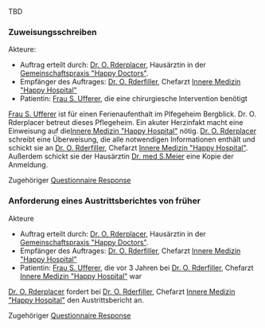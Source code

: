 TBD

### Zuweisungsschreiben
Akteure:

* Auftrag erteilt durch: [Dr. O. Rderplacer](http://build.fhir./ig/hl7ch/ch-etoc/Practitioner-ORderplacer.html), Hausärztin in der [Gemeinschaftspraxis "Happy Doctors"](http://build.fhir./ig/hl7ch/ch-etoc/Organization-HappyDoctors.html).
* Empfänger des Auftrages: [Dr. O. Rderfiller](http://build.fhir./ig/hl7ch/ch-etoc/Practitioner-ORderfiller.html), Chefarzt [Innere Medizin "Happy Hospital"](http://build.fhir./ig/hl7ch/ch-etoc/Organization-HappyHospital.html)
* Patientin: [Frau S. Ufferer](http://build.fhir./ig/hl7ch/ch-etoc/Patient-PatSUfferer.html), die eine chirurgiesche Intervention benötigt

[Frau S. Ufferer](http://build.fhir./ig/hl7ch/ch-etoc/Patient-PatSUfferer.html) ist für einen Ferienaufenthalt im Plfegeheim Bergblick. Dr. O. Rderplacer betreut dieses Pflegeheim. Ein akuter Herzinfakt macht eine Einweisung auf die[Innere Medizin "Happy Hospital"](http://build.fhir./ig/hl7ch/ch-etoc/Organization-HappyHospital.html) nötig. [Dr. O. Rderplacer](http://build.fhir./ig/hl7ch/ch-etoc/Practitioner-ORderplacer.html) schreibt eine Überweisung, die alle notwendigen Informationen enthält und schickt sie an [Dr. O. Rderfiller](http://build.fhir./ig/hl7ch/ch-etoc/Practitioner-ORderfiller.html), Chefarzt [Innere Medizin "Happy Hospital"](http://build.fhir./ig/hl7ch/ch-etoc/Organization-HappyHospital.html). Außerdem schickt sie der Hausärztin [Dr. med S.Meier](http://build.fhir./ig/hl7ch/ch-etoc/Practitioner-SMeier.html) eine Kopie der Anmeldung.

Zugehöriger [Questionnaire Response](http://build.fhir.org/ig/hl7ch/ch-etoc/QuestionnaireResponse-QuestionnaireResponseEtocTransCare.html)


### Anforderung eines Austrittsberichtes von früher
Akteure

* Auftrag erteilt durch: [Dr. O. Rderplacer](http://build.fhir./ig/hl7ch/ch-etoc/Practitioner-ORderplacer.html), Hausärztin in der [Gemeinschaftspraxis "Happy Doctors"](http://build.fhir./ig/hl7ch/ch-etoc/Organization-HappyDoctors.html).
* Empfänger des Auftrages: [Dr. O. Rderfiller](http://build.fhir./ig/hl7ch/ch-etoc/Practitioner-ORderfiller.html), Chefarzt [Innere Medizin "Happy Hospital"](http://build.fhir./ig/hl7ch/ch-etoc/Organization-HappyHospital.html)
* Patientin: [Frau S. Ufferer](http://build.fhir./ig/hl7ch/ch-etoc/Patient-PatSUfferer.html), die vor 3 Jahren bei [Dr. O. Rderfiller](http://build.fhir./ig/hl7ch/ch-etoc/Practitioner-ORderfiller.html), Chefarzt [Innere Medizin "Happy Hospital"](http://build.fhir./ig/hl7ch/ch-etoc/Organization-HappyHospital.html) war

 [Dr. O. Rderplacer](http://build.fhir./ig/hl7ch/ch-etoc/Practitioner-ORderplacer.html) fordert bei [Dr. O. Rderfiller](http://build.fhir./ig/hl7ch/ch-etoc/Practitioner-ORderfiller.html), Chefarzt [Innere Medizin "Happy Hospital"](http://build.fhir./ig/hl7ch/ch-etoc/Organization-HappyHospital.html) den Austrittsbericht an.


Zugehöriger [Questionnaire Response](http://build.fhir.org/ig/hl7ch/ch-etoc/QuestionnaireResponse-QuestionnaireResponseEtocRequestPrevious.html)